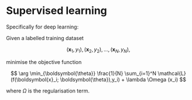 # Supervised learning

Specifically for deep learning:

Given a labelled training dataset

$$
(\boldsymbol{x}_1,y_1), (\boldsymbol{x}_2,y_2), ..., (\boldsymbol{x}_N,y_N),
$$

minimise the objective function

$$
\arg \min_{\boldsymbol{\theta}} \frac{1}{N} \sum_{i=1}^N \mathcal{L}(f(\boldsymbol{x}_i; \boldsymbol{\theta}),y_i) + \lambda \Omega (x_i)
$$

where $\Omega$ is the regularisation term.